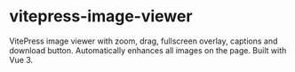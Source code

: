 # vitepress-image-viewer
VitePress image viewer with zoom, drag, fullscreen overlay, captions and download button. Automatically enhances all images on the page. Built with Vue 3.
